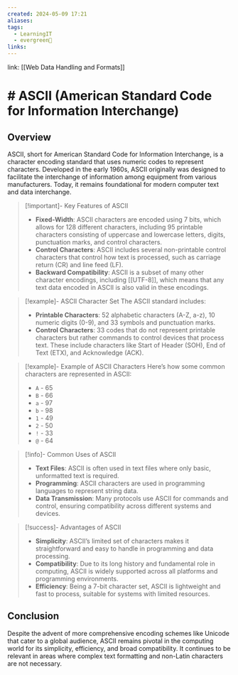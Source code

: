 ```yaml
---
created: 2024-05-09 17:21
aliases: 
tags:
  - LearningIT
  - evergreen🌳
links:
---
```


link: [[Web Data Handling and Formats]]

# # ASCII (American Standard Code for Information Interchange)

## Overview

ASCII, short for American Standard Code for Information Interchange, is a character encoding standard that uses numeric codes to represent characters. Developed in the early 1960s, ASCII originally was designed to facilitate the interchange of information among equipment from various manufacturers. Today, it remains foundational for modern computer text and data interchange.


> [!important]- Key Features of ASCII
> - **Fixed-Width**: ASCII characters are encoded using 7 bits, which allows for 128 different characters, including 95 printable characters consisting of uppercase and lowercase letters, digits, punctuation marks, and control characters.
> - **Control Characters**: ASCII includes several non-printable control characters that control how text is processed, such as carriage return (CR) and line feed (LF).
> - **Backward Compatibility**: ASCII is a subset of many other character encodings, including [[UTF-8]], which means that any text data encoded in ASCII is also valid in these encodings.


> [!example]- ASCII Character Set
> The ASCII standard includes:
> - **Printable Characters**: 52 alphabetic characters (A-Z, a-z), 10 numeric digits (0-9), and 33 symbols and punctuation marks.
> - **Control Characters**: 33 codes that do not represent printable characters but rather commands to control devices that process text. These include characters like Start of Header (SOH), End of Text (ETX), and Acknowledge (ACK).


> [!example]- Example of ASCII Characters
> Here’s how some common characters are represented in ASCII:
> - `A` - 65
> - `B` - 66
> - `a` - 97
> - `b` - 98
> - `1` - 49
> - `2` - 50
> - `!` - 33
> - `@` - 64


> [!info]- Common Uses of ASCII
> - **Text Files**: ASCII is often used in text files where only basic, unformatted text is required.
> - **Programming**: ASCII characters are used in programming languages to represent string data.
> - **Data Transmission**: Many protocols use ASCII for commands and control, ensuring compatibility across different systems and devices.


> [!success]- Advantages of ASCII
> - **Simplicity**: ASCII’s limited set of characters makes it straightforward and easy to handle in programming and data processing.
> - **Compatibility**: Due to its long history and fundamental role in computing, ASCII is widely supported across all platforms and programming environments.
> - **Efficiency**: Being a 7-bit character set, ASCII is lightweight and fast to process, suitable for systems with limited resources.

## Conclusion

 Despite the advent of more comprehensive encoding schemes like Unicode that cater to a global audience, ASCII remains pivotal in the computing world for its simplicity, efficiency, and broad compatibility. It continues to be relevant in areas where complex text formatting and non-Latin characters are not necessary.



